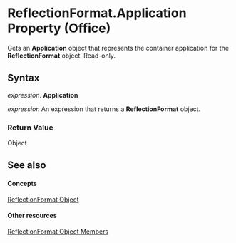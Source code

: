 
# ReflectionFormat.Application Property (Office)

Gets an  **Application** object that represents the container application for the **ReflectionFormat** object. Read-only.


## Syntax

 _expression_. **Application**

 _expression_ An expression that returns a **ReflectionFormat** object.


### Return Value

Object


## See also


#### Concepts


[ReflectionFormat Object](9684dbb3-5b99-113b-9808-1173fdd719a9.md)
#### Other resources


[ReflectionFormat Object Members](040424e8-2903-8416-c294-872d872d5277.md)
